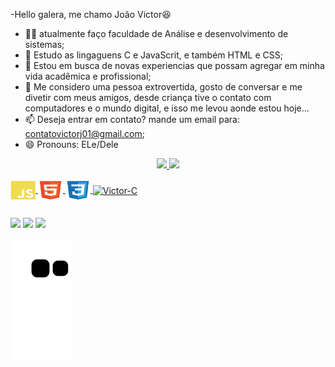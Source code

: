 -Hello galera, me chamo João Victor😆

- 👨‍💻 atualmente faço faculdade de Análise e desenvolvimento de sistemas;
- 📴 Estudo as lingaguens C e JavaScrit, e também HTML e CSS;
- 🤔 Estou em busca de novas experiencias que possam agregar em minha vida acadêmica e profissional;
- 💬 Me considero uma pessoa extrovertida, gosto de conversar e me divetir com meus amigos,
desde criança tive o contato com computadores e o mundo digital, e isso me levou aonde estou hoje...
- 📫 Deseja entrar em contato? mande um email para: contatovictorj01@gmail.com;
- 😄 Pronouns: ELe/Dele

<div align="center">
  <a href="https://github.com/VictorJustin01">
  <img height="180em" src="https://github-readme-stats.vercel.app/api?username=VictorJustin01&show_icons=true&theme=dark&include_all_commits=true&count_private=true"/>
  <img height="180em" src="https://github-readme-stats.vercel.app/api/top-langs/?username=VictorJustin01&layout=compact&langs_count=7&theme=dark"/>
</div>

<div style="display: inline_block"><br>
  <img align="center" alt="Victor-Js" height="30" width="40" src="https://raw.githubusercontent.com/devicons/devicon/master/icons/javascript/javascript-plain.svg">
  <img align="center" alt="Victor-HTML" height="30" width="40" src="https://raw.githubusercontent.com/devicons/devicon/master/icons/html5/html5-original.svg">
  <img align="center" alt="Victor-CSS" height="30" width="40" src="https://raw.githubusercontent.com/devicons/devicon/master/icons/css3/css3-original.svg">
  <img align="center" alt="Victor-C" height="30" width="40" src="https://cdn.jsdelivr.net/gh/devicons/devicon/icons/c/c-original.svg">
  
  </div>
  
  ##
  
  <div>  
  
  <a href="https://instagram.com/victor_alexandrej" target="_blank"><img src="https://img.shields.io/badge/-Instagram-%23E4405F?style=for-the-badge&logo=instagram&logoColor=white" target="_blank"></a>
  <a href = "mailto:contatovictorj01@gmail.com"><img src="https://img.shields.io/badge/-Gmail-%23333?style=for-the-badge&logo=gmail&logoColor=white" target="_blank"></a>
  <a href="https://www.linkedin.com/in/victor-alexandre-25b913231/" target="_blank"><img src="https://img.shields.io/badge/-LinkedIn-%230077B5?style=for-the-badge&logo=linkedin&logoColor=white" target="_blank"></a> 
 
  ![Snake animation](https://github.com/rafaballerini/rafaballerini/blob/output/github-contribution-grid-snake.svg)
 
</div>
